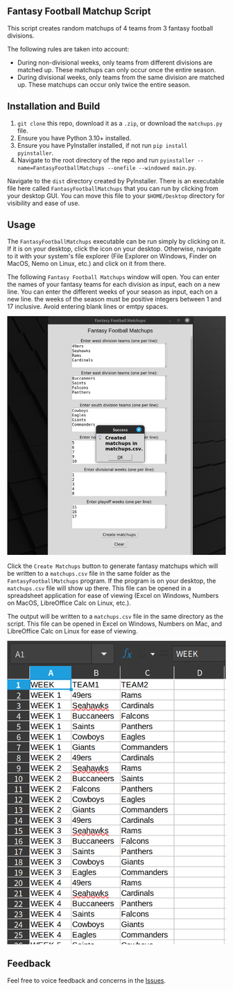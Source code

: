 ## Fantasy Football Matchup Script
This script creates random matchups of 4 teams from 3 fantasy football divisions.

The following rules are taken into account:
- During non-divisional weeks, only teams from different divisions are matched up. These matchups can only occur once the entire season.
- During divisional weeks, only teams from the same division are matched up. These matchups can occur only twice the entire season.

## Installation and Build
1) `git clone` this repo, download it as a `.zip`, or download the `matchups.py` file.
2) Ensure you have Python 3.10+ installed.
3) Ensure you have PyInstaller installed, if not run `pip install pyinstaller`.
4) Navigate to the root directory of the repo and run `pyinstaller --name=FantasyFootballMatchups --onefile --windowed main.py`.

Navigate to the `dist` directory created by PyInstaller. There is an executable file here called `FantasyFootballMatchups` that you can run by clicking from your desktop GUI. You can move this file to your `$HOME/Desktop` directory for visibility and ease of use.

## Usage
The `FantasyFootballMatchups` executable can be run simply by clicking on it. If it is on your desktop, click the icon on your desktop. Otherwise, navigate to it with your system's file explorer (File Explorer on Windows, Finder on MacOS, Nemo on Linux, etc.) and click on it from there.

The following `Fantasy Football Matchups` window will open. You can enter the names of your fantasy teams for each division as input, each on a new line. You can enter the different weeks of your season as input, each on a new line. the weeks of the season must be positive integers between 1 and 17 inclusive. Avoid entering blank lines or emtpy spaces.


![UI](images/image.png)

Click the `Create Matchups` button to generate fantasy matchups which will be written to a `matchups.csv` file in the same folder as the `FantasyFootballMatchups` program. If the program is on your desktop, the `matchups.csv` file will show up there. This file can be opened in a spreadsheet application for ease of viewing (Excel on Windows, Numbers on MacOS, LibreOffice Calc on Linux, etc.).

The output will be written to a `matchups.csv` file in the same directory as the script. This file can be opened in Excel on Windows, Numbers on Mac, and LibreOffice Calc on Linux for ease of viewing.

![CSV](images/image1.png)

## Feedback
Feel free to voice feedback and concerns in the [Issues](https://github.com/sabiq-khan/fantasy-football-matchups/issues).
